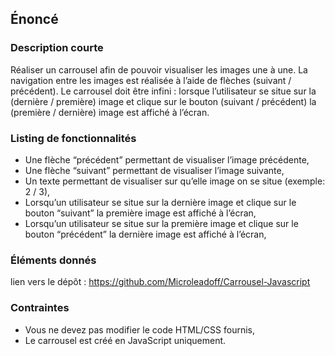 ## Énoncé

### Description courte

Réaliser un carrousel afin de pouvoir visualiser les images une à une. La navigation entre les images est réalisée à l’aide de flèches (suivant / précédent). Le carrousel doit être infini : lorsque l’utilisateur se situe sur la (dernière / première) image et clique sur le bouton (suivant / précédent) la (première / dernière) image est affiché à l’écran.

### Listing de fonctionnalités

- Une flèche “précédent” permettant de visualiser l’image précédente,
- Une flèche “suivant” permettant de visualiser l’image suivante,
- Un texte permettant de visualiser sur qu’elle image on se situe (exemple: 2 / 3),
- Lorsqu’un utilisateur se situe sur la dernière image et clique sur le bouton “suivant” la première image est affiché à l’écran,
- Lorsqu’un utilisateur se situe sur la première image et clique sur le bouton “précédent” la dernière image est affiché à l’écran,


### Éléments donnés

lien vers le dépôt : <a href="https://github.com/Microleadoff/Carrousel-Javascript" title="lien vers le dépôt" target="_blank">https://github.com/Microleadoff/Carrousel-Javascript</a>

### Contraintes

- Vous ne devez pas modifier le code HTML/CSS fournis,
- Le carrousel est créé en JavaScript uniquement.